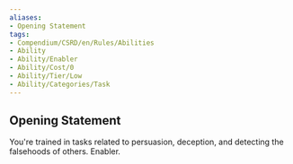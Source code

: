 ```yaml
---
aliases:
- Opening Statement
tags:
- Compendium/CSRD/en/Rules/Abilities
- Ability
- Ability/Enabler
- Ability/Cost/0
- Ability/Tier/Low
- Ability/Categories/Task
---
```


  
## Opening Statement  
You're trained in tasks related to persuasion, deception, and detecting the falsehoods of others. Enabler.